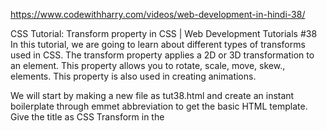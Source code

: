 https://www.codewithharry.com/videos/web-development-in-hindi-38/


CSS Tutorial: Transform property in CSS | Web Development Tutorials #38
In this tutorial, we are going to learn about different types of transforms used in CSS. The transform property applies a 2D or 3D transformation to an element. This property allows you to rotate, scale, move, skew., elements. This property is also used in creating animations.

We will start by making a new file as tut38.html and create an instant boilerplate through emmet abbreviation to get the basic HTML template. Give the title as CSS Transform in the <title> tag. Then we will write our HTML code to get started as follows-

<body>
    <div class="container">
        <div class="box">This is a box</div>
    </div>
</body>
Let us now design our box with some CSS as shown below-

.box{
            background: brown;
            border: 2px solid black;
            border-radius: 8px;
            height: 400px;
            width: 400px;
}
We will also customize our container with the following code as shown below-

.container{
            height: 80vh;
            background-color: burlywood;
            display: flex;
            justify-content: center;
            align-items: center;
        }
The box and the container will look as follows-



The box will come to the center. We can reset the margin and paddings already applied as follows-

*{
            margin: 0px;
            padding: 0px;
        }
We are doing this because you must know what all obstacles occur while creating a website and how to tackle them.

Now we can play with the box and apply different transform properties to it. However, we can add more properties to the box to make it look better.

.box{
            display: flex;
            align-items: center;
            justify-content: center;
}
We can add transform property directly to the box itself. For example, if we write 

transform: rotate(45deg);
After writing the above code in the box element, it will look like-




We have to apply the transition effect in the box so that it looks like a complete transition effect. For that, we have to add the below code in the box element.-

transition: all 0.5s ease-in-out;
Now, we can ad the hover effect to add the various transition effects-

If we want to rotate the box, we can write-
.box:hover{
            transform: rotate(360deg);
}
It will completely rotate the box to 360 degrees.

We can also skew the box through certain degrees. The skew property is used sometimes when we want to put the content on one side or we want to show the 3D effect. The code is as follows-
.box:hover{
            transform: skew(40deg);
}
We can also scale the box. The box will become large depending on the values we provide.
.box:hover{
              transform: scale(2);
}
In the above example, the box will grow 2 times the initial size.

We can also translate or move the box in the x or y axis respectively by providing some values. The code for them is as follows-
.box:hover{
            transform: translateX(123px);
            transform: translateY(123px);
}
We can also write them in the same line as follows-

transform: translate(123px, 123px);
So I hope that you must have understood the concept of transform property. You can now create your own awesome websites and practice more to get perfect.